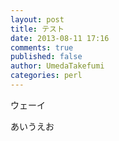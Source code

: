 ```yaml
---
layout: post
title: テスト
date: 2013-08-11 17:16
comments: true
published: false
author: UmedaTakefumi
categories: perl
---
```


ウェーイ


あいうえお

